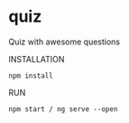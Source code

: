 # quiz

Quiz with awesome questions 

INSTALLATION

```
npm install
```
RUN

```
npm start / ng serve --open
```